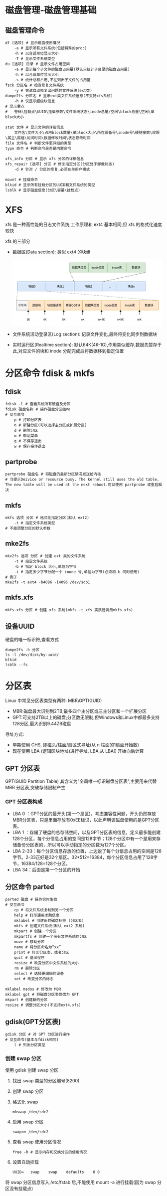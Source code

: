 #  磁盘管理-磁盘管理基础

## 磁盘管理命令

```shell
df [选项] # 显示磁盘使用情况
	-a # 显示所有文件系统(包括特殊的proc)
	-h # 以合适单位显示大小
	-T # 显示文件系统类型
du [选项] 目录 # 显示文件占用空间
	-a # 显示每个子文件的磁盘占用量(默认只统计子目录的磁盘占用量)
	-h # 以合适单位显示大小
	-s # 统计总和占用,不在列出子文件的占用量
fsck 分区名 # 检查修复文件系统
	-y # 尝试自动修复出问题的文件系统(ext类)
dumpe2fs 分区名 # 显示ext类文件系统信息(不支持xfs系统)
	-h # 仅显示超级块信息
# 显示重点
#	卷标\挂载点\UUID\挂载参数\文件系统状态\inode总量/空闲\block总量\空闲\单block大小
	
stat 文件 # 显示文件的详细信息
	文件名\文件大小\占用block数量\单block大小\所在设备号\inode号\硬链接数\权限\属主\属组\访问时间\数据修改时间\状态修改时间
file 文件名 # 判断文件更详细的类型
type 命令 # 判断命令是否是内置命令

xfs_info 分区 # 显示 xfs 分区的详细信息
xfs_repair [选项] 分区 # 修复指定分区(分区处于卸载状态)
	-d # 针对 / 分区的修复,必须在单用户模式
	
mount # 挂载命令
blkid # 显示所有挂载分区的UUID和文件系统的类型
lsblk # 显示磁盘信息(分区\容量\挂载点)
```

# XFS

xfs 是一种高性能的日志文件系统,工作原理和 ext4 基本相同,但 xfs 的格式化速度较快

xfs 的三部分

*   数据区(Data section): 类似 ext4 的块组

    ![](块组.png)

*   文件系统活动登录区(Log section): 记录文件变化,最终将变化同步到数据块

*   实时运行区(Realtime section): 默认64K(4K-1G),作用类似缓存,数据先暂存于此,对应文件的块和 inode 分配完成后将数据移到指定位置

# 分区命令 fdisk & mkfs

## fdisk

```shell
fdisk -l # 查看系统所有硬盘及分区
fdisk 磁盘名称 # 操作磁盘分区结构
# 交互命令
	p # 打印分区表
	n # 新建分区(可以选择主分区或扩展分区)
	d # 删除分区
	m # 帮助菜单
	q # 不保存退出
	w # 保存操作退出
```

## partprobe

```shell
partprobe 磁盘名 # 将磁盘的最新分区情况发送给内核
# 当提示Deivice or resource busy. The kernel still uses the old table. The new table will be used at the next reboot.可以使用 partprobe 或重启解决
```

## mkfs

```shell
mkfs 选项 分区 # 格式化指定分区(默认 ext2)
	-t # 指定文件系统类型
# 不能调整分区的默认参数
```

## mke2fs

```shell
mke2fs 选项 分区 # 创建 ext 类的文件系统
	-t # 指定文件系统
	-b # 指定 block 大小,单位为字节
	-i # 指定多少字节分配一个 inode 号,单位为字节(必须和-b 同时使用)
# 例子
mke2fs -t ext4 -b4096 -i4096 /dev/sdb1
```

## mkfs.xfs

```shell
mkfs.xfs 分区 # 创建 xfs 系统(mkfs -t xfs 实质是调用mkfs.xfs)
```

## 设备UUID

硬盘的唯一标识符,查看方式

```shell
dumpe2fs -h 分区
ls -l /dev/disk/by-uuid/
blkid
lsblk --fs
```

# 分区表

Linux 中常见分区表类型有两种: MBR\GPT(GUID)

*   MBR:磁盘最大识别到2TB;最多四个主分区或三主分区和一个扩展分区
*   GPT:可支持2TB以上的磁盘;分区数无限制,但Windows和Linux中都最多支持128分区,最大识别9.44ZB磁盘

寻址方式:

*   早期使用 CHS, 即磁头/柱面/扇区式寻址(从 n 柱面的1扇面开始数)
*   现在使用 LBA (逻辑区块地址)进行寻址, LBA 从 LBA0 开始向后计算

## GPT 分区表

GPT(GUID Partition Table) 其含义为"全局唯一标识磁盘分区表",主要用来代替 MBR 分区表,突破存储限制产生

### GPT 分区表构成

*   LBA 0 ：GPT分区的最开头(第一个扇区)，考虑兼容性问题，开头仍然存放MBR分区表，只是里面存放有0xEE标识，以此声明该磁盘使用的是GPT分区表。
*   LBA 1 ：存储了硬盘的总存储空间，以及GPT分区表的信息，定义最多能创建128个分区，每个分信息占用的空间是128字节；128个分区中有一个是用来存储备份分区表的，所以可以手动指定的分区数为127个分区。
*   LBA 2-33：每个分区信息存放的位置，上边说了每个分信息占用的空间是128字节。2-33正好是32个扇区。32*512=16384，每个分区信息占用了128字节，16384/128=128个分区。
*   LBA 34：后面是第一个分区的开始

## 分区命令 parted

```shell
parted 磁盘 # 操作实时生效
# 交互命令
    cp # 将文件系统复制到另一个分区 
    help # 打印通用求助信息
    mklabel # 创建新的磁盘标签 (分区表)
    mkfs # 创建文件系统(默认 ext2 系统)
    mkpart # 创建一个分区 
    mkpartfs # 创建一个带有文件系统的分区 
    move # 移动分区 
    name # 将分区命名为“xx” 
    print # 打印分区表，或者分区 
    quit # 退出程序 
    resize # 改变分区中文件系统的大小 
    rm # 删除分区 
    select # 选择要编辑的设备 
    set # 改变分区的标志
    
mklabel msdos # 修改为 MBR
mklabel gpt # 将磁盘分区表修改为 GPT
mkpart # 创建新的分区
resize # 调整分区大小(不支持ext4,xfs)
```

## gdisk(GPT分区表)

```shell
gdisk 分区 # 对 GPT 分区进行操作
# 交互命令(基本与fdisk相同)
	l # 列出分区类型
```

### 创建 swap 分区

使用 gdisk 创建 swap 分区

1.  找出 swap 类型的分区编号(8200)

2.  创建 swap 分区

3.  格式化 swap

    ```shell
    mkswap /dev/sdc2
    ```

4.  启用 swap 分区

    ```shell
    swapon /dev/sdc2
    ```

5.  查看 swap 使用分区情况

    ```shell
    free -h # 显示内存和交换分区的使用情况
    ```

6.  设置自动挂载

    ```txt
    UUID=	swap	swap	defaults	0 0
    ```

将 swap 分区信息写入 /etc/fstab 后,不能使用 mount -a 进行挂载(因为 swap 分区没有挂载点)

